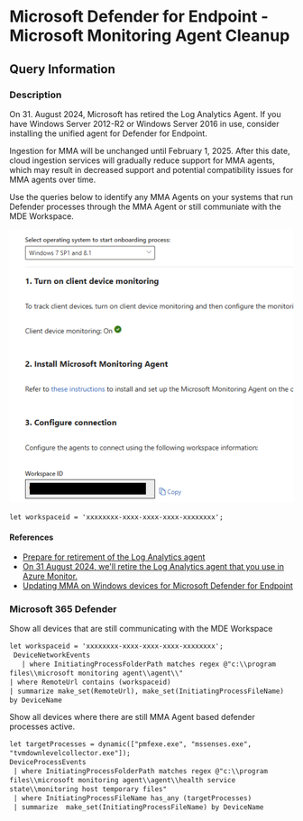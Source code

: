 # Microsoft Defender for Endpoint - Microsoft Monitoring Agent Cleanup

## Query Information

### Description

On 31. August 2024, Microsoft has retired the Log Analytics Agent. If you have Windows Server 2012-R2 or Windows Server 2016 in use, consider installing the unified agent for Defender for Endpoint.

Ingestion for MMA will be unchanged until February 1, 2025. After this date, cloud ingestion services will gradually reduce support for MMA agents, which may result in decreased support and potential compatibility issues for MMA agents over time.

Use the queries below to identify any MMA Agents on your systems that run Defender processes through the MMA Agent or still communiate with the MDE Workspace.

![WorkspalceID](./mde-downlevel-workspaceid.png)

```kql
let workspaceid = 'xxxxxxxx-xxxx-xxxx-xxxx-xxxxxxxx';
```

#### References

- [Prepare for retirement of the Log Analytics agent](https://learn.microsoft.com/en-us/azure/defender-for-cloud/prepare-deprecation-log-analytics-mma-agent)
- [On 31 August 2024, we'll retire the Log Analytics agent that you use in Azure Monitor.](https://azure.microsoft.com/en-us/updates?id=were-retiring-the-log-analytics-agent-in-azure-monitor-on-31-august-2024)
- [Updating MMA on Windows devices for Microsoft Defender for Endpoint](https://learn.microsoft.com/en-us/defender-endpoint/update-agent-mma-windows)

### Microsoft 365 Defender

Show all devices that are still communicating with the MDE Workspace

```kql
let workspaceid = 'xxxxxxxx-xxxx-xxxx-xxxx-xxxxxxxx';
 DeviceNetworkEvents
   | where InitiatingProcessFolderPath matches regex @"c:\\program files\\microsoft monitoring agent\\agent\\"
| where RemoteUrl contains (workspaceid)
| summarize make_set(RemoteUrl), make_set(InitiatingProcessFileName) by DeviceName
```

Show all devices where there are still MMA Agent based defender processes active.

```kql
let targetProcesses = dynamic(["pmfexe.exe", "mssenses.exe", "tvmdownlevelcollector.exe"]);
DeviceProcessEvents
 | where InitiatingProcessFolderPath matches regex @"c:\\program files\\microsoft monitoring agent\\agent\\health service state\\monitoring host temporary files"
 | where InitiatingProcessFileName has_any (targetProcesses)
 | summarize  make_set(InitiatingProcessFileName) by DeviceName
```
